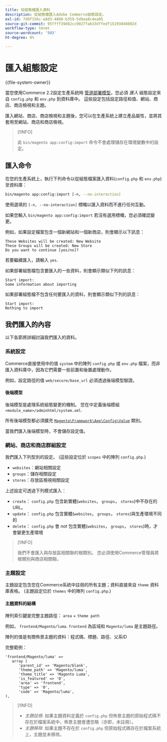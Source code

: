 ```yaml
---
title: 從組態檔匯入資料
description: 從組態檔匯入Adobe Commerce組態設定。
exl-id: 7d9f156c-e8d3-4888-b359-5d9aa8c4ea05
source-git-commit: 95ffff39d82cc9027fa633dffedf15193040802d
workflow-type: tm+mt
source-wordcount: '503'
ht-degree: 0%

---
```


# 匯入組態設定

{{file-system-owner}}

當您使用Commerce 2.2設定生產系統時 [管道部署模型](../deployment/technical-details.md)，您必須 _匯入_ 組態設定來自 `config.php` 和 `env.php` 到資料庫中。
這些設定包括設定路徑和值、網站、商店、商店檢視和主題。

匯入網站、商店、商店檢視和主題後，您可以在生產系統上建立產品屬性，並將其套用至網站、商店和商店檢視。

>[!INFO]
>
>此 `bin/magento app:config:import` 命令不會處理儲存在環境變數中的設定。

## 匯入命令

在您的生產系統上，執行下列命令以從組態檔案匯入資料(`config.php` 和 `env.php`)至資料庫：

```bash
bin/magento app:config:import [-n, --no-interaction]
```

使用選填的 `[-n, --no-interaction]` 標幟以匯入資料而不進行任何互動。

如果您輸入 `bin/magento app:config:import` 若沒有選用標幟，您必須確認變更。

例如，如果設定檔案包含一個新網站和一個新商店，則會顯示以下訊息：

```terminal
These Websites will be created: New Website
These Groups will be created: New Store
Do you want to continue [yes/no]?
```

若要繼續匯入，請輸入 `yes`.

如果部署組態檔包含要匯入的一些資料，則會顯示類似下列的訊息：

```terminal
Start import:
Some information about importing
```

如果部署組態檔不包含任何要匯入的資料，則會顯示類似下列的訊息：

```terminal
Start import:
Nothing to import
```

## 我們匯入的內容

以下各節將詳細討論我們匯入的資料。

### 系統設定

Commerce直接使用中的值 `system` 中的陣列 `config.php` 或 `env.php` 檔案，而非匯入資料庫中，因為它們需要一些前置和後置處理動作。

例如，設定路徑的值 `web/secure/base_url` 必須透過後端模型驗證。

#### 後端模型

後端模型是處理系統組態變更的機制。
您在中定義後端模組 `<module_name>/adminhtml/system.xml`.

所有後端模型都必須擴充 [`Magento\Framework\App\Config\Value`](https://github.com/magento/magento2/blob/2.4/lib/internal/Magento/Framework/App/Config/Value.php) 類別。

當我們匯入後端模型時，不會儲存設定值。

### 網站、商店和商店群組設定

我們匯入下列型別的設定。
(這些設定位於 `scopes` 中的陣列 `config.php`.)

- `websites`：網站相關設定
- `groups`：儲存相關設定
- `stores`：存放區檢視相關設定

上述設定可透過下列模式匯入：

- `create`： `config.php` 包含新實體(`websites`， `groups`， `stores`)中不存在的URL。
- `update`： `config.php` 包含實體(`websites`， `groups`， `stores`)與生產環境不同的
- `delete`： `config.php` 會 _not_ 包含實體(`websites`， `groups`， `stores`)時，才會變更生產環境

>[!INFO]
>
>我們不會匯入與存放區相關聯的根類別。 您必須使用Commerce管理員將根類別與商店相關聯。

### 主題設定

主題設定包含您在Commerce系統中註冊的所有主題；資料直接來自 `theme` 資料庫表格。 (主題設定位於 `themes` 中的陣列 `config.php`.)

#### 主題資料的結構

陣列索引鍵是完整主題路徑： `area` + `theme path`

例如， `frontend/Magento/luma`.
`frontend` 為區域和 `Magento/luma` 是主題路徑。

陣列的值是有關佈景主題的資料：程式碼、標題、路徑、父系ID

完整範例：

```php?start_inline=1
'frontend/Magento/luma' =>
   array (
      'parent_id' => 'Magento/blank',
      'theme_path' => 'Magento/luma',
      'theme_title' => 'Magento Luma',
      'is_featured' => '0',
      'area' => 'frontend',
      'type' => '0',
      'code' => 'Magento/luma',
),
```

>[!INFO]
>
>- _主題註冊_. 如果主題資料定義於 `config.php` 但佈景主題的原始程式碼不存在於檔案系統中，佈景主題會遭忽略（亦即，未註冊）。
>- _主題移除_. 如果主題不存在於 `config.php` 但原始程式碼存在於檔案系統上，主題並未移除。

